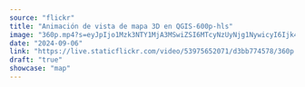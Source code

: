 ```yaml
---
source: "flickr"
title: "Animación de vista de mapa 3D en QGIS-600p-hls"
image: "360p.mp4?s=eyJpIjo1Mzk3NTY1MjA3MSwiZSI6MTcyNzUyNjg1NywicyI6Ijk4ZGYzMjhiN2E5MjE1YzI2N2U3ZTA5YjAwMDgxZDc3YzczNDBlYzEiLCJ2IjoxfQ.mp4"
date: "2024-09-06"
link: "https://live.staticflickr.com/video/53975652071/d3bb774578/360p.mp4?s=eyJpIjo1Mzk3NTY1MjA3MSwiZSI6MTcyNzUyNjg1NywicyI6Ijk4ZGYzMjhiN2E5MjE1YzI2N2U3ZTA5YjAwMDgxZDc3YzczNDBlYzEiLCJ2IjoxfQ"
draft: "true"
showcase: "map"
---
```

